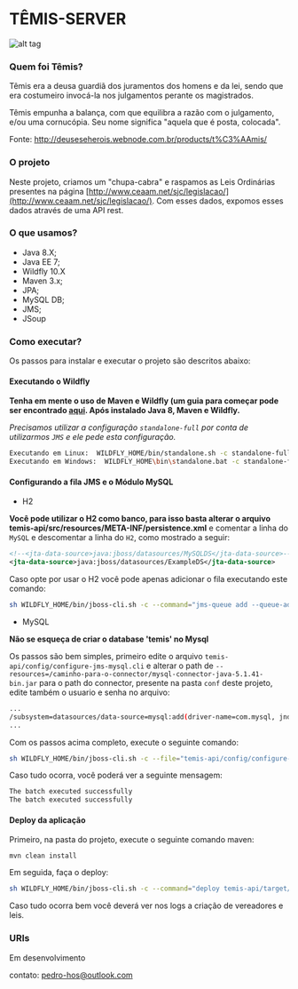 # TÊMIS-SERVER

![alt tag](http://files.deuseseherois.webnode.com.br/system_preview_detail_200000053-8ee8990dc5/T%C3%AAmis.jpg)

### Quem foi Têmis?

Têmis era a deusa guardiã dos juramentos dos homens e da lei, sendo que era costumeiro invocá-la nos julgamentos perante os magistrados.

Têmis empunha a balança, com que equilibra a razão com o julgamento, e/ou uma cornucópia. Seu nome significa "aquela que é posta, colocada".

Fonte: http://deuseseherois.webnode.com.br/products/t%C3%AAmis/

### O projeto

Neste projeto, criamos um "chupa-cabra" e raspamos as Leis Ordinárias presentes na página [http://www.ceaam.net/sjc/legislacao/](http://www.ceaam.net/sjc/legislacao/). Com esses dados, expomos esses dados através de uma API rest.

### O que usamos?

* Java 8.X;
* Java EE 7;
* Wildfly 10.X
* Maven 3.x;
* JPA;
* MySQL DB;
* JMS;
* JSoup

### Como executar?

Os passos para instalar e executar o projeto são descritos abaixo:

#### Executando o Wildfly

**Tenha em mente o uso de Maven e Wildfly (um guia para começar pode ser encontrado [aqui](http://aprendendo-javaee.blogspot.com.br/2014/01/ola-mundo-java-web-com-maven-e-wildfly.html). Após instalado Java 8, Maven e Wildfly.**

*Precisamos utilizar a configuração `standalone-full` por conta de utilizarmos `JMS` e ele pede esta configuração.*

```bash
Executando em Linux:  WILDFLY_HOME/bin/standalone.sh -c standalone-full.xml
Executando em Windows:  WILDFLY_HOME\bin\standalone.bat -c standalone-full.xml
```
#### Configurando a fila JMS e o Módulo MySQL

* H2

**Você pode utilizar o H2 como banco, para isso basta alterar o arquivo temis-api/src/resources/META-INF/persistence.xml** e comentar a linha do `MySQL` e descomentar a linha do `H2`, como mostrado a seguir:

```xml
<!--<jta-data-source>java:jboss/datasources/MySQLDS</jta-data-source>-->
<jta-data-source>java:jboss/datasources/ExampleDS</jta-data-source>
```
Caso opte por usar o H2 você pode apenas adicionar o fila executando este comando:

```bash
sh WILDFLY_HOME/bin/jboss-cli.sh -c --command="jms-queue add --queue-address=classificaLeiQueue --entries=java:/jms/queue/classifica"
```
* MySQL

**Não se esqueça de criar o database 'temis' no Mysql**

Os passos são bem simples, primeiro edite o arquivo `temis-api/config/configure-jms-mysql.cli` e alterar o path de `--resources=/caminho-para-o-connector/mysql-connector-java-5.1.41-bin.jar` para o path do connector, presente na pasta `conf` deste projeto, edite também o usuario e senha no arquivo:

```bash
...
/subsystem=datasources/data-source=mysql:add(driver-name=com.mysql, jndi-name="java:jboss/datasources/MySQLDS", enabled=true, connection-url="jdbc:mysql://localhost:3306/temis", username=root, password=root)
...
```

Com os passos acima completo, execute o seguinte comando:

```bash
sh WILDFLY_HOME/bin/jboss-cli.sh -c --file="temis-api/config/configure-jms-mysql.cli"
```

Caso tudo ocorra, você poderá ver a seguinte mensagem:

```bash
The batch executed successfully
The batch executed successfully
```
#### Deploy da aplicação

Primeiro, na pasta do projeto, execute o seguinte comando maven:

`mvn clean install`

Em seguida, faça o deploy:

```bash
sh WILDFLY_HOME/bin/jboss-cli.sh -c --command="deploy temis-api/target/ROOT.war"
```
Caso tudo ocorra bem você deverá ver nos logs a criação de vereadores e leis.

### URIs

Em desenvolvimento

contato: pedro-hos@outlook.com
